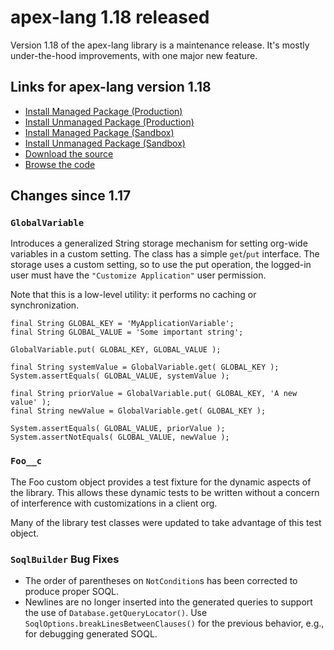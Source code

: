 # apex-lang 1.18 released #

Version 1.18 of the apex-lang library is a maintenance release.  It's mostly under-the-hood improvements, with one major new feature.

## Links for apex-lang version 1.18 ##

  * [Install Managed Package (Production)](https://login.salesforce.com/packaging/installPackage.apexp?p0=04t80000000jN1q)
  * [Install Unmanaged Package (Production)](https://login.salesforce.com/packaging/installPackage.apexp?p0=04t80000000jN1v)
  * [Install Managed Package (Sandbox)](https://test.salesforce.com/packaging/installPackage.apexp?p0=04t80000000jN1q)
  * [Install Unmanaged Package (Sandbox)](https://test.salesforce.com/packaging/installPackage.apexp?p0=04t80000000jN1v)
  * [Download the source](http://apex-lang.googlecode.com/files/apex-lang-1.18.zip)
  * [Browse the code](http://code.google.com/p/apex-lang/source/browse/#svn/tags/1.18/src/classes)

## Changes since 1.17 ##

### `GlobalVariable` ###

Introduces a generalized String storage mechanism for setting org-wide variables in a custom setting.  The class has a simple `get`/`put` interface.  The storage uses a custom setting, so to use the put operation, the logged-in user must have the `"Customize Application"` user permission.

Note that this is a low-level utility: it performs no caching or synchronization.

```
final String GLOBAL_KEY = 'MyApplicationVariable';
final String GLOBAL_VALUE = 'Some important string';

GlobalVariable.put( GLOBAL_KEY, GLOBAL_VALUE );

final String systemValue = GlobalVariable.get( GLOBAL_KEY );
System.assertEquals( GLOBAL_VALUE, systemValue );

final String priorValue = GlobalVariable.put( GLOBAL_KEY, 'A new value' );
final String newValue = GlobalVariable.get( GLOBAL_KEY );

System.assertEquals( GLOBAL_VALUE, priorValue );
System.assertNotEquals( GLOBAL_VALUE, newValue );
```

### `Foo__c` ###

The Foo custom object provides a test fixture for the dynamic aspects of the library.  This allows these dynamic tests to be written without a concern of interference with customizations in a client org.

Many of the library test classes were updated to take advantage of this test object.

### `SoqlBuilder` Bug Fixes ###

  * The order of parentheses on `NotCondition`s has been corrected to produce proper SOQL.
  * Newlines are no longer inserted into the generated queries to support the use of `Database.getQueryLocator()`.  Use `SoqlOptions.breakLinesBetweenClauses()` for the previous behavior, e.g., for debugging generated SOQL.